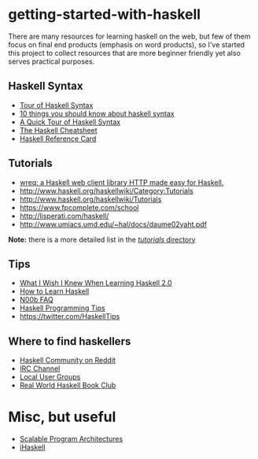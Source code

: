 getting-started-with-haskell
============================

There are many resources for learning haskell on the web, but few of them focus on final end products (emphasis on word products), so I've started this project to collect resources that are more beginner friendly yet also serves practical purposes.


## Haskell Syntax

* [Tour of Haskell Syntax](http://www.cs.utep.edu/cheon/cs3360/pages/haskell-syntax.html)
* [10 things you should know about haskell syntax](https://www.fpcomplete.com/blog/2012/09/ten-things-you-should-know-about-haskell-syntax)
* [A Quick Tour of Haskell Syntax](http://prajitr.github.io/quick-haskell-syntax/)
* [The Haskell Cheatsheet](http://cheatsheet.codeslower.com/)
* [Haskell Reference Card](http://www.haskell.org/haskellwiki/Reference_card)

## Tutorials

* [wreq: a Haskell web client library HTTP made easy for Haskell.](http://www.serpentine.com/wreq/)
* http://www.haskell.org/haskellwiki/Category:Tutorials
* http://www.haskell.org/haskellwiki/Tutorials
* https://www.fpcomplete.com/school
* http://lisperati.com/haskell/
* http://www.umiacs.umd.edu/~hal/docs/daume02yaht.pdf

**Note:** there is a more detailed list in the [*tutorials* directory](https://github.com/katychuang/getting-started-with-haskell/tree/master/tutorials)

## Tips

* [What I Wish I Knew When Learning Haskell 2.0](http://dev.stephendiehl.com/hask/)
* [How to Learn Haskell](https://github.com/bitemyapp/learnhaskell)
* [N00b FAQ](http://echo.rsmw.net/n00bfaq.html)
* [Haskell Programming Tips](http://www.haskell.org/haskellwiki/Haskell_programming_tips)
* https://twitter.com/HaskellTips

## Where to find haskellers

* [Haskell Community on Reddit](http://www.reddit.com/r/haskell/)
* [IRC Channel](http://www.haskell.org/haskellwiki/IRC_channel)
* [Local User Groups](http://www.haskell.org/haskellwiki/User_groups)
* [Real World Haskell Book Club](https://groups.google.com/forum/#!forum/real-world-haskell-book-club)

# Misc, but useful

* [Scalable Program Architectures](https://news.ycombinator.com/item?id=7586812)
* [iHaskell](http://gibiansky.github.io/IHaskell/)

